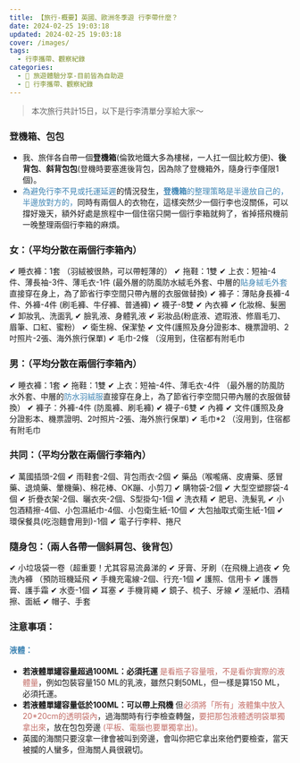 ```yaml
---
title: 【旅行-概要】英國、歐洲冬季遊 行李帶什麼？
date: 2024-02-25 19:03:18
updated: 2024-02-25 19:03:18
cover: /images/
tags:
  - 行李攜帶、觀察紀錄
categories: 
  - 🌴 旅遊體驗分享-目前皆為自助遊
  - 🥥 行李攜帶、觀察紀錄
---
```

>	本次旅行共計15日，以下是行李清單分享給大家～
<!-- more -->
### 登機箱、包包
+ 我、旅伴各自帶一個**登機箱**(倫敦地鐵大多為樓梯，一人扛一個比較方便)、**後背包**、**斜背包包**(登機時要塞進後背包，因為除了登機箱外，隨身行李僅限1個)。
+ <font color=#4287B5>為避免行李不見或托運延遲</font>的情況發生，<font color=#4287B5>**登機箱**的整理策略是半邊放自己的，半邊放對方的，</font>同時有兩個人的衣物在，這樣突然少一個行李也沒關係，可以撐好幾天，額外好處是旅程中一個住宿只開一個行李箱就夠了，省掉搭飛機前一晚整理兩個行李箱的麻煩。

### 女：（平均分散在兩個行李箱內）
✔ 睡衣褲：1套 （羽絨被很熱，可以帶輕薄的）
✔ 拖鞋：1雙
✔ 上衣：短袖-4件、薄長袖-3件、薄毛衣-1件
 (最外層的防風防水絨毛外套、中層的<font color=#4287B5>貼身絨毛外套</font>直接穿在身上，為了節省行李空間只帶內層的衣服做替換)
✔ 褲子：薄貼身長褲-4件、外褲-4件 (刷毛褲、牛仔褲、普通褲)
✔ 襪子-8雙 
✔ 內衣褲
✔ 化妝棉、髮圈
✔ 卸妝乳、洗面乳
✔ 臉乳液、身體乳液
✔ 彩妝品(粉底液、遮瑕液、修眉毛刀、眉筆、口紅、蜜粉）
✔ 衛生棉、保潔墊
✔ 文件(護照及身分證影本、機票證明、2吋照片-2張、海外旅行保單)
✔ 毛巾-2條 （沒用到，住宿都有附毛巾

### 男：（平均分散在兩個行李箱內）
✔ 睡衣褲：1套
✔ 拖鞋：1雙
✔ 上衣：短袖-4件、薄毛衣-4件 
（最外層的防風防水外套、中層的<font color=#4287B5>防水羽絨服</font>直接穿在身上，為了節省行李空間只帶內層的衣服做替換）
✔ 褲子：外褲-4件 (防風褲、刷毛褲)
✔ 襪子-6雙 
✔ 內褲
✔ 文件(護照及身分證影本、機票證明、2吋照片-2張、海外旅行保單)
✔ 毛巾*2 （沒用到，住宿都有附毛巾

### 共同：（平均分散在兩個行李箱內）
✔ 萬國插頭-2個
✔ 雨鞋套-2個、背包雨衣-2個
✔ 藥品（喉嚨痛、皮膚藥、感冒藥、退燒藥、暈機藥)、棉花棒、OK蹦、小剪刀
✔ 購物袋-2個
✔ 大型空塑膠袋-4個
✔ 折疊衣架-2個、曬衣夾-2個、S型掛勾-1個
✔ 洗衣精
✔ 肥皂、洗髮乳
✔ 小包酒精擦-4個、小包濕紙巾-4個、小包衛生紙-10個
✔ 大包抽取式衛生紙-1個
✔ 環保餐具(吃泡麵會用到)-1個
✔ 電子行李秤、捲尺

### 隨身包：（兩人各帶一個斜肩包、後背包）
✔ 小垃圾袋一卷（超重要！尤其容易流鼻涕的
✔ 牙膏、牙刷（在飛機上過夜
✔ 免洗內褲 （預防班機延飛
✔ 手機充電線-2個、行充-1個
✔ 護照、信用卡
✔ 護唇膏、護手霜
✔ 水壺-1個
✔ 耳塞 
✔ 手機背繩
✔ 鏡子、梳子、牙線
✔ 溼紙巾、酒精擦、面紙
✔ 帽子、手套

### 注意事項：
#### <font color=#4287B5>液體：</font>
+ **若液體單罐容量超過100ML：必須托運**
<font color=#c36d67>是看瓶子容量哦，不是看你實際的液體量</font>，例如包裝容量150 ML的乳液，雖然只剩50ML，但一樣是算150 ML，必須托運。
+ **若液體單罐容量低於100ML：可以帶上飛機**
但<font color=#c36d67>必須將「所有」液體集中放入20*20cm的透明袋內</font>，過海關時有行李檢查轉盤，<font color=#c36d67>要把那包液體透明袋單獨拿出來</font>，放在包包旁邊 <font color=#c36d67>(平板、電腦也要單獨拿出)。</font>
+ 英國的海關只要沒拿一律會被叫到旁邊，會叫你把它拿出來他們要檢查，當天被攔的人蠻多，但海關人員很親切。
